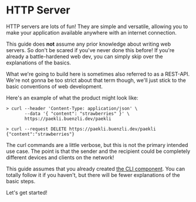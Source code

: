 # HTTP Server

HTTP servers are lots of fun!
They are simple and versatile, allowing you to make your application available anywhere with an internet connection.

This guide does **not** assume any prior knowledge about writing web servers.
So don't be scared if you've never done this before!
If you're already a battle-hardened web dev, you can simply skip over the explanations of the basics.

What we're going to build here is sometimes also referred to as a REST-API.
We're not gonna be too strict about that term though, we'll just stick to the basic conventions of web development.

Here's an example of what the product might look like:

```
> curl --header 'Content-Type: application/json' \
       --data '{ "content": "strawberries" }' \
       https://paekli.buenzli.dev/paekli

> curl --request DELETE https://paekli.buenzli.dev/paekli
{"content":"strawberries"}
```

The curl commands are a little verbose, but this is not the primary intended use case.
The point is that the sender and the recipient could be completely different devices and clients on the network!

This guide assumes that you already created [the CLI component](cli.md).
You can totally follow it if you haven't, but there will be fewer explanations of the basic steps.

Let's get started!
